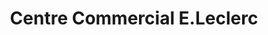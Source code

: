 ---
title: "Centre Commercial E.Leclerc"
url: /josselin/centre-commercial-e-leclerc/
shop: supermarché
---